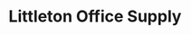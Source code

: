 ---
title: "Littleton Office Supply"
url: /littleton/littleton-office-supply/
shop: office supplies
---